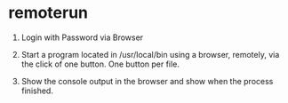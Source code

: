 # remoterun
1. Login with Password via Browser

2. Start a program located in /usr/local/bin using a browser, remotely, via the click of one button. One button per file.

3. Show the console output in the browser and show when the process finished.

